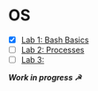 # OS

- [x] [Lab 1: Bash Basics](https://github.com/el1telordy/OS/tree/master/Lab1)
- [ ] [Lab 2: Processes](https://github.com/el1telordy/OS/tree/master/lab2)
- [ ] [Lab 3: ](https://github.com/el1telordy/OS)

_**Work in progress ☭**_
